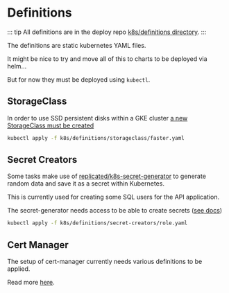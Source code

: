 # Definitions

::: tip
All definitions are in the deploy repo [k8s/definitions directory](https://github.com/wbstack/deploy/tree/main/k8s/definitions).
:::

The definitions are static kubernetes YAML files.

It might be nice to try and move all of this to charts to be deployed via helm...

But for now they must be deployed using `kubectl`.

## StorageClass

In order to use SSD persistent disks within a GKE cluster [a new StorageClass must be created](https://cloud.google.com/kubernetes-engine/docs/how-to/persistent-volumes/ssd-pd)

```sh
kubectl apply -f k8s/definitions/storageclass/faster.yaml
```

## Secret Creators

Some tasks make use of [replicated/k8s-secret-generator](https://github.com/replicatedhq/k8s-secret-generator) to generate random data and save it as a secret within Kubernetes.

This is currently used for creating some SQL users for the API application.

The secret-generator needs access to be able to create secrets ([see docs](https://github.com/replicatedhq/k8s-secret-generator#authorization))

```sh
kubectl apply -f k8s/definitions/secret-creators/role.yaml
```

## Cert Manager

The setup of cert-manager currently needs various definitions to be applied.

Read more [here](/tech/services/cert-manager.html#definitions).
